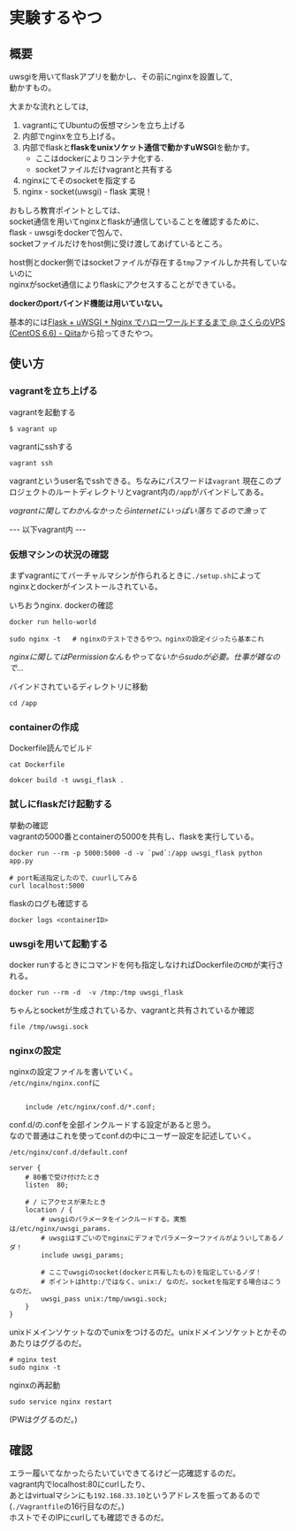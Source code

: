 # 実験するやつ

## 概要

uwsgiを用いてflaskアプリを動かし、その前にnginxを設置して,  
動かすもの。  

大まかな流れとしては,

1. vagrantにてUbuntuの仮想マシンを立ち上げる
2. 内部でnginxを立ち上げる。
3. 内部でflaskと**flaskをunixソケット通信で動かすuWSGI**を動かす。
	- ここはdockerによりコンテナ化する.
	- socketファイルだけvagrantと共有する
4. nginxにてそのsocketを指定する
5. nginx - socket(uwsgi) - flask  実現！


おもしろ教育ポイントとしては、  
socket通信を用いてnginxとflaskが通信していることを確認するために、  
flask - uwsgiをdockerで包んで、  
socketファイルだけをhost側に受け渡してあげているところ。

host側とdocker側ではsocketファイルが存在する`tmp`ファイルしか共有していないのに  
nginxがsocket通信によりflaskにアクセスすることができている。  

**dockerのportバインド機能は用いていない。**

基本的には[Flask + uWSGI + Nginx でハローワールドするまで @ さくらのVPS (CentOS 6.6) - Qiita](https://qiita.com/morinokami/items/e0efb2ae2aa04a1b148b)から拾ってきたやつ。



## 使い方

### vagrantを立ち上げる
vagrantを起動する  
```shell
$ vagrant up
```

vagrantにsshする  

```
vagrant ssh
```
vagrantというuser名でsshできる。ちなみにパスワードは`vagrant`
現在このプロジェクトのルートディレクトリとvagrant内の`/app`がバインドしてある。  

*vagrantに関してわかんなかったらinternetにいっぱい落ちてるので漁って*

--- 以下vagrant内 ---

### 仮想マシンの状況の確認
まずvagrantにてバーチャルマシンが作られるときに`./setup.sh`によって  
nginxとdockerがインストールされている。  

いちおうnginx. dockerの確認
```
docker run hello-world

sudo nginx -t	# nginxのテストできるやつ。nginxの設定イジったら基本これ
```
*nginxに関してはPermissionなんもやってないからsudoが必要。仕事が雑なので...*

バインドされているディレクトリに移動  
```
cd /app
```


### containerの作成
Dockerfile読んでビルド  
```
cat Dockerfile

dokcer build -t uwsgi_flask .
```

### 試しにflaskだけ起動する
挙動の確認  
vagrantの5000番とcontainerの5000を共有し、flaskを実行している。
```shell
docker run --rm -p 5000:5000 -d -v `pwd`:/app uwsgi_flask python app.py

# port転送指定したので、cuurlしてみる
curl localhost:5000
```
flaskのログも確認する

```
docker logs <containerID>
```
### uwsgiを用いて起動する

docker runするときにコマンドを何も指定しなければDockerfileの`CMD`が実行される。

```
docker run --rm -d  -v /tmp:/tmp uwsgi_flask
```
ちゃんとsocketが生成されているか、vagrantと共有されているか確認

```
file /tmp/uwsgi.sock
```

### nginxの設定

nginxの設定ファイルを書いていく。   
`/etc/nginx/nginx.conf`に
```

    include /etc/nginx/conf.d/*.conf;
```

conf.d/の.confを全部インクルードする設定があると思う。  
なので普通はこれを使ってconf.dの中にユーザー設定を記述していく。  

`/etc/nginx/conf.d/default.conf`
```
server {
	# 80番で受け付けたとき
    listen	80;

	# / にアクセスが来たとき
    location / {
		# uwsgiのパラメータをインクルードする。実態は/etc/nginx/uwsgi_params.
		# uwsgiはすごいのでnginxにデフォでパラメーターファイルがよういしてあるノダ！
        include uwsgi_params;

		# ここでuwsgiのsocket(dockerと共有したもの)を指定しているノダ！
		# ポイントはhttp:/ではなく、unix:/ なのだ。socketを指定する場合はこうなのだ。
        uwsgi_pass unix:/tmp/uwsgi.sock;
    }
}
```

unixドメインソケットなのでunixをつけるのだ。unixドメインソケットとかそのあたりはググるのだ。

```
# nginx test
sudo nginx -t
```

nginxの再起動
```
sudo service nginx restart
```
(PWはググるのだ。)

## 確認
エラー履いてなかったらたいていできてるけど一応確認するのだ。  
vagrant内でlocalhost:80にcurlしたり、  
あとはvirtualマシンにも`192.168.33.10`というアドレスを振ってあるので(`./Vagrantfile`の16行目なのだ。)  
ホストでそのIPにcurlしても確認できるのだ。



